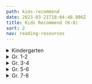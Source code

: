 ```yaml
---
path: kids-recommend
date: 2023-03-21T18:04:48.886Z
title: Kids Recommend (K-8)
sort: 2
nav: reading-resources
---
```

<details>
<summary>
    Kindergarten
</summary>

Ahlberg, Allan  *Each Peach, Pear, Plum*

Anthony, Steve   *Please, Mr. Panda*

Bang, Molly    *When Sophie Gets Angry*

Barrett, Judi    *Cloudy with a Chance of Meatballs*

Bedard, Michael   *Sitting Ducks*

Brett, Jan    *Annie and the Wild Animals, Mossy,*

*The Three Snow Bears, Hedgie’s Surprise, The Hat,*

*The Mitten, Fritz and the Beautiful Horses,* and *Honey, Honey, Lion*

Brown, Margaret Wise   *Big Red Barn, The Moon Shines Down, The Sailor Dog, The Fish with Deep Sea Smile, The Bad Little Good Little Pig*, and *The Noon Balloon*

Carle, Eric    *The Mixed-Up Chameleon, The Secret Birthday Message, The Tiny Seed, The Very Hungry Caterpillar, The Very Busy Spider, The Greedy Python, Pancakes, Pancakes, The Very Quiet Cricket,* and *A House for Hermit Crab*

Carlson, Nancy  *A Visit to Grandma’s*

Crews, Donald    *School Bus, Ten Black Dots, Truck*, and any of his other titles

Cronin, Doreen    *Click, Clack, Moo … Cows That Type*, *Dooby Dooby Moo*, *Click, Clack, Peep!*, *Smick!,* and *Giggle, Giggle, Quack*

Davis, Jacky and David Soman  *Ladybug Girl, Ladybug Girl and Bumblebee Boy*, and *Ladybug Girl Makes Friends*

De Beer, Hans    *Little Polar Bear*

Dewdney, Anna   *Llama Llama Red Pajama*

Eastman, P.D.   *Go, Dog, Go!*

Elhert, Lois    *Feathers for Lunch, Nuts to You, Pie in the Sky, Snowballs,* *Top Cat, Wag a Tail*, and *Waiting for Wings*

Emberley, Ed    *Go Away, Big Green Monster!*

Falconer, Ian    *Olivia*

Ferry, Beth and Tom Lichtenheld   *Stick and Stone*

Fleming, Denise    *Time to Sleep*

Fox, Mem    *Boo to a Goose, Feathers and Fools, Harriet, You Drive Me Wild,* *Hattie and the Fox, Koala Lou, The Magic Hat, Night Noises, Shoes from Grandpa, Time for Bed, Tough Boris, Guess Who, Waiting,* and *Wilfrid Gordon McDonald Partridge*

Gassman, Julie    *Do Not Bring Your Dragon to the Library*

Geist, Ken   *The Three Little Fish and the Big Bad Shark*

Gordon, David    *The Three Little Rigs*

Gormley, Greg    *Pick Me!*

Gustafson, Scott  *Alphabet Soup* and *A Feast of Letters*

Henkes, Kevin    *Chester’s Way, Chrysanthemum, Julius, the Baby of the World, Lilly and the Purple Plastic Purse, Lilly’s Big Day, Lilly’s Chocolate Heart, Owen, Sheila Rae’s Peppermint Stick, A Weekend with Wendell, Waiting, Penny and Her Marble*, and *Wemberly Worried*

Hughes, Shirley    *Alfie Gets In First, Alfie Wins a Prize, Angel Mae, Dogger, Alfie and the Big Boys, Alfie’s Weather, Alfie and the Birthday Surprise, Annie Rose is My Little Sister, Olly and Me,* and *Sally’s Secret*

Hutchins, Pat     *Good Night Owl*

Johnson, Crockett    *Harold and the Purple Crayon*

Joyce, William     *George Shrinks*

Kline, Suzy    *Oops!*

Knudsen, Michelle    *Library Lion*

Lester, Helen   *A Porcupine Named Fluffy*

Lies, Brian    *Bats at the Beach and Bats at the Library*

Lionni, Leo    *Alexander and the Wind-Up Mouse, The Alphabet Tree, An Extraordinary Egg, Fish Is Fish, Inch by Inch, It’s Mine, Little Blue and Little Yellow, Six Crows, Tico and the Golden Wings, Geraldine and the Music Mouse,* and *Tillie and the Wall*

Lobel, Arnold    *The Frog and Toad* books, *Mouse Soup,* and *Mouse Tales*

Long, Melinda    *How I Became a Pirate*

Marshall, Janet    *Look Once, Look Twice*

Martin, Bill, Jr.    *Chicka-Chicka Boom-Boom*

McAllister, Angela    *The Tortoise and the Hare*

McGuirk, Leslie  *if rocks could sing, a discovered alphabet*

McPhail, David    *Edward and the Pirates*

Meyer, Mercer    *I’m a Little Sick*

Miller, Pat Zietlow    *Sophie’s Squash and Sophie’s Squash Goes to School*

Moret, Brigette Frey   *The Bear’s Christmas*

Moseley, Keith    *Where’s the Dinosaur?*

Muntean, Michaela    *Do Not Open This Book*

Myller, Rolf    *How Big Is a Foot?*

Numeroff, Laura Joffe  *If You Give a Mouse a Cookie, If You Give a Pig a Party, If You Give a Dog a Doughnut, If You Give a Cat a Cupcake,* and *If You Give a Pig a Pancake*

O’Connor, Jane   *Fancy Nancy at the Museum*

Oliver, Carmen   *Bears Make the Best Reading Buddies*

Olson, Mary W.   *Nice Try, Tooth Fairy*

Parsley, Elise  *If You Ever Want to Bring an Alligator to School, Don’t!*

Pelham, David    *A Is for Animals*

Penn, Audrey    *The Kissing Hand*

Pinkney, Jerry    *The Lion and the Mouse*

Plourde, Lynn   *Moose, of Course!, Dino Pets, Dino Pets Go to School,* and *The Dump Man’s Treasures*

Portis, Antoinette    *Kindergarten Diary*

Rawlinson, Julia   *Fletcher and the Falling Leaves*

Rubin, Adam   *Dragons Love Tacos*

Saltzberg, Barney  *Beautiful Oops!*

Sarcone-Roach, Julia  *The Bear Ate Your Sandwich*

Sendak, Maurice   *Where the Wild Things Are*

Shannon, David   *Alice the Fairy, David Gets in Trouble, No, David,* and *Too Many Toys*

Sis, Peter  *Ice Cream Summer*

Slate, Joseph    *Miss Bindergarten Gets Ready for Kindergarten*

Spires, Ashley  *The Most Magnificent Thing*

Stevens, Janet    *Tops and Bottoms*

Tullet, Herve   *Press Here*

Van Dusen, Chris    *If I Built a House, The Circus Ship,* and *A Camping Spree with Mr. Magee*

Van Laan, Nancy   *When Winter Comes*

Wells, Rosemary    *Max’s Chocolate Chicken, Max’s Dragon Shirt, Bunny Cakes, Fritz and the Mess Fairy, Yoko, Bunny Money, McDuff Goes to School,* and *Rachel Field’s Hitty, Her First Hundred Years*

Willems, Mo    *Don’t Let the Pigeon Drive the Bus, Don’t Let the Pigeon Stay Up Late, The Pigeon Finds a Hot Dog, The Pigeon Wants a Puppy, Today I Will Fly,  I’m a Frog, I Broke My Trunk, My Friend Is Sad, Watch Me Throw the Ball, A Big Guy Took My Ball, Let’s Go for a Drive, Waiting Is Not Easy, The Thank You Book,* and *My New Friend Is So Fun*

Wood, Audrey    *Alphabet Mystery, King Bidgood’s in the Bathtub, Elbert’s Bad Word, The Little Mouse, the Red, Ripe Strawberry, and the Big, Hungry Bear, The Napping House, Jubal’s Wish, Heckedey Peg, The Scaredy Cats, Silly Sally, Weird Parents, Alphabet Adventure, Sweet Dream Pie, Twenty-Four Robbers* and *Tooth Fairy*

Yamada, Kobi  *What Do You Do with an Idea?*

Yolen, Jane  *Owl Moon and How Do Dinosaurs Go to School?*

Yum, Hyewon  *Mom! It’s My 1st Day of Kindergarten*

</details>

<details>
<summary>
Gr. 1-2
</summary>

Abbott, Tony    *The Secrets of Droon* books

Applegate, Katherine    *Crenshaw*

Bang-Campbell, Monika    *Little Rat Rides, Little Rat Makes Music,* and *Little Rat Sets Sail*

Barrows, Annie    The *Ivy and Bean* series

Bentley, Sue The *Magic Kitten* series

Berenstain, Jan and Stan    *The Berenstain Bears* series

Bridwell, Norman The *Clifford* series

Brown, Peter    *The Curious Garden* and *The Wild Robot*

Burton, Virginia    *The Little House* and *Mike Mulligan and His Steam Shovel*

Charlip, Remy    *Fortunately*

Cleary, Beverly    *Ralph S. Mouse, Ramona’s World, Runaway Ralph, Henry Huggins, Henry and Ribsy, Henry and the Paper Route,* and *Henry and the Clubhouse*

Dahl, Roald    *Giraffe, Pelly, and Me; The BFG;*

*Fantastic Mr. Fox;* and *The Enormous Crocodile*

Daywalt, Drew    *The Day the Crayons Quit*

Dean, James   The *Pete the Cat* series

De Paola, Tomie    *The Legend of the Bluebonnet, The Knight and the Dragon, Strega Nona, The Art Lesson,* and *Pancakes for Breakfast*

Doyle, Roddy    *The Meanwhile Adventures and Rover Saves Christmas*

Dyckman, Ame   *Horrible Bear!*

Floca, Brian   *Locomotive*

Gibbons, Gail    *Frogs* and her other nonfiction books

Gidwitz, Adam   *Tales of Dark and Grim* series

Griffiths, Andy   *The 13-Story Treehouse* (The Treehouse books)

Henkes, Kevin *The Penny* series, *A Good Day, Lily’s Purple Plastic Purse, Lily’s Big Dog, Owen, Waiting, Weekend with Wendell,* and *Kitten’s First Full Moon*

Howe, James The *Pinky and Rex* books

Hunter, Erin   *Warriors*

Jeffers, Oliver    *The Great Paper Caper, How to Catch a Star, The Book Eating Boy, Lost and Found, The Heart and the Bottle,* and *The Way Back Home*

Johnson, Crockett    *Harold and the Purple Crayon*

Kessler, Ethel   *Is There a Horse in Your House?*

Kimmel, Eric    *Seven at One Blow*

Kimpton, Diana    *The Pony-Crazed Princess* series

King-Smith, Dick    *Martin’s Mice, A Mouse Called Wolf,* and *The Mouse Family Robinson*

The Kingfisher Treasuries: The Kingfisher Treasury of Dragon Stories, the Kingfisher Treasury of Pet Stories, the Kingfisher Treasury of Pirate Stories, the Kingfisher Treasury of Funny Stories, the Kingfisher Treasury of Animal Stories, the Kingfisher Treasury of Spooky Stories, the Kingfisher Treasury of Ghost Stories, the Kingfisher Treasury of Princess Stories, the Kingfisher Treasury of Stories for Seven-Year-Olds, the Kingfisher Treasury of Stories for Eight-Year-Olds, and the Kingfisher Treasury of Ballet Stories

Krauss, Ruth    *The Carrot Seed*

Krulik, Nancy The *Magic Bone* series

Litchfield, David   *The Bear and the Piano*

Lionni, Leo    *The Greentail Mouse, Mr. McMouse, On the Beach There Are Many Pebbles, Flea Story, An Extraordinary Egg, Frederick,* and *It’s Mine!*

Lobel, Arnold    The *Frog and Toad* books, *Mouse Soup, Mouse Tales, Small Pig, Uncle Elephant, Fables*, and *Grasshopper on the Road*

Marshall, Edward    *Four by the Shore* and *Three by the Sea*

Marshall, Edward and James    The *Fox* books: *Fox on Stage, Fox All Week, Fox Outfoxed,* and *Fox in Love*

Mayer, Mercer   *Little Monster* series

McCloskey, Robert    *Blueberries for Sal, Make Way for Ducklings, One Morning in Maine,* and *Time of Wonder*

McDonald, Megan    The *Judy Moody and Stink* series

McMullan, Kate   *Fluffy Goes to School*

Miles, Ellen    The *Puppy Place* series

Miller, Sara Swan   *Three Stories You Can Read to Your Cat, Three Stories You Can Read to Your Dog,* and *Three Stories You Can Read to Your Teddy Bear*

Numeroff, Laura   *Jelly Bean’s Big Dance*

Osborne, Mary Pope    The *Magic Tree House* books

Parish, Peggy    The *Amelia Bedelia* books

Portis, Antoinette    *Not a Stick, Not a Box* and *A Penguin Story*

Provensen, Alice and Martin    *A Book of Seasons, Our Animal Friends at Maple Hill Farm* and *The Year at Maple Hill Farm*

Rey, H.A.   The *Curious George* series

Roy, Ron    *A-Z Mysteries* series

Rylant, Cynthia    *Cat Heaven, Dog Heaven, Gooseberry Park, The Mr. Putter and Tabby* series, the *Henry and Mudge* series, and the *Poppleton* series

Santat, Dan   *Are We There Yet?*

Seeger, Laura Vaccaro   *First the Egg*

Silverman, Erica    *Cowgirl Kate and Cocoa* series

Smiley, Jane   *Twenty Yawns*

Smith, Dick-King   *Sophie’s Lucky, A Mouse Called Wolf,* and *Martin’s Mice*

Spires, Ashley   The *Binky* series (graphic novels)

Steig, William    *Amos and Boris, Sylvester and the Magic Pebble, Dr. DeSoto,* and *Spinky Sulks*

Stevenson, James    *The Castaway, Quick, Turn the Page, Rolling Rose, Brrr!, Don’t Make Me Laugh, Fast Friends,* and *Worse than Willy*

Stilton, Geronimo    The *Geronimo Stilton* series

Strauss, Linda Leopold    *A Fairy Called Hilary*

Taback, Simms   *Joseph Had a Little Overcoat*

The Usborne collection of fairy tales, folk tales, fiction, and nonfiction

Wallace, Bill   *The Flying Flea, Callie, and Me*

Watson, Tom   The *Stick Dog* series

White, E.B.    *Charlotte’s Web, Stuart Little* and *The Trumpet of the Swan*

Wilkinson, Carole   The *Dragon Keeper* series

Willems, Mo    The *Pigeon* books, the *Elephant and Piggie* series, *The Story of Diva and Flea,* and *Goldilocks and the Three Dinosaurs*

Wilson, Karma    *Bear Snores On* and the rest of the Bear books

</details>

<details>
<summary>
Gr. 3-4 
</summary>

Appelt, Kathi    *The True Blue Scouts of Sugar Man Swamp*

Applegate, Katherine  *The One and Only Ivan and Crenshaw*

Armstrong, K.L. and M.A. Marr   *The Blackwell Pages* series

Avi    *The End of the Beginning, Ereth’s Birthday, The Good Dog,* and the *Poppy* series

Banerjee, Anjali     *Seaglass Summer*

Barrows, Annie    *The Magic Half*

Barry, Dave    The *Peter and the Starcatchers* series and *Science Fair*

Blume, Judy    *Tales of a Fourth Grade Nothing, Otherwise Known as Sheila the Great, Superfudge, Fudge-a-mania,* and *Double Fudge*

Bode, N.E.    *The Anybodies* series

Buckley, Michael    The *N.E.R.D.S.* series and the *Sisters Grimm* series

Byars, Betsy    *My Dog, My Hero*

Cameron, Bruce    *A Dog’s Purpose Puppy Tales: Molly’s Story, Ellie’s Story, Max’s Story,* etc.

Colfer, Chris    *The Land of Stories*

Cowell, Cressida    The *How to Train Your Dragon* series

Creech, Sharon    Hate That Cat, Love That Dog, Granny Torelli Makes Soup, and Pleasing the Ghost

Dahl, Roald    *George’s Marvelous Medicine, The Witches, The Twits, Esio Trot,* and *Charlie and the Chocolate Factory*

Delaney, Joseph    *The Last Apprentice* series

Di Camillo, Kate    *Because of Winn-Dixie, The Miraculous Journey of Edward Tulane,* and *The Tale of Despereaux*

Doyle, Roddy    *The Giggler Treatment, The Meanwhile Adventures*

Dunmore, Helen    *Ingo*

Durst, Sarah    *The Girl Who Could Not Dream*

Erdrich, Louise  *The Birchbark House*

Epstein, Adam Jay    *The Familiars* series

Estes, Eleanor    *Ginger Pye* and *Pinky Pye*

Flanagan, John    The *Ranger’s Apprentice* series

Forester, Victoria    *The Girl Who Could Fly*

George, Jean Craighead    *My Side of the Mountain, Frightful’s Mountain, On the Far Side of the Mountain,* and *There’s an Owl in the Shower* 

Grabenstein, Chris   *Escape from Mr. Lemoncello’s Library, Mr. Lemoncello’s Library Olympics,* and *The Island of Dr. Libris*

Griffiths, Andy    The *Treehouse* series

Gutman, Dan    *The Genius Files* series

Henkes, Kevin    *Junonia*

Herlong, M.H.    *Buddy*

Hiaasen, Carl    *Flush, Hoot,* and *Scat*

Howe, James    The *Bunnicula* series

Hunt, Lynda Mullaly    *Fish in a Tree*

Jacobson, Jennifer Richard    *Truly Winnie*

Jameson, Victoria *Roller Girl*

Jenkins, Emily    *Toys Go Out* and *Toy Dance Party*

Jennings, Patrick The *Guinea Dog* series

Kelly, Lynne    *Chained*

Kessler, Liz    *The Tail of Emily Windsnap* series

Kibuishi, Kazu *Amulet* series

Kinney, Jeff   *The Diary of a Wimpy Kid* series

Korman, Gordon  *Swindle, Zoobreak,* and *Framed*

Law, Ingrid    *Savvy*

Lin, Grace    *Where the Mountain Meets the Moon, Year of the Dog, Year of the Rat, Starry River of the Sky,* and *Dumpling Days*

Lord, Cynthia    *Rules, A Handful of Stars, Touchblue,* and *Half a Chance*

Lubar, David    *Road Weenies, Lawn Weenies, Campfire Weenies,* etc.

Maguire, Gregory    *Leaping Beauty*

Martin, Ann M.    *The Baby-Sitters Club* graphic novels

Mass, Wendy    *The Candymakers*

McDonald, Megan    *The Sisters Club, Rule of Three,* and *Cloudy with a Chance of Boys*

Messenger, Shannon   *Keeper of the Lost Cities*

Mills, Claudia    *7 x 9 = Trouble*

Mlynowski, Sarah    The *Whatever After* series

Mull, Brandon    The *Fablehaven* series, the *Beyonders* series, and *The Candy Shop War*

Myracle, Lauren    *Ten* and *Eleven*

O’Connor, Barbara    *Wish*

Palacio, R.J.   *Wonder* and *Auggie and Me*

Parr, Maria   *Adventures with Waffles*

Patterson, James        The *Treasure Hunters* series

Paulsen, Gary    *Hatchet, The River, Dogsong,* and *Hatchet Winter*

Paver, Michelle    *Wolf Brother, Spirit Walker,* and the rest of the *Chronicle of Ancient Darkness*

Perkins, Linda Rae   *Nuts to You*

Rhodes, Jewel Parker   *Sugar*

Riordan, Rick The *Percy Jackson* series, the *Kane Chronicles* series, the *Heroes of Olympus* series, and the *Magnus Chase* series

Rowling, J.K. The *Harry Potter* series

Sachar, Louis    *Holes*

Sage, Angie    *Flyte, Magyk,* and *Physik*

Selznick, Brian    *The Invention of Hugo Cabret*

Smith, Jeff   The *Bone* series

Snicket, Lemony *A Series of Unfortunate Events* series

Soup, Dr. Cuthbert    *A Whole Nother Story, Another Whole Nother Story*, and *No Other Story*

Stewart, Trenton Lee    *The Mysterious Benedict Society* series

Stone, Jeff    *The Five Ancestors* series

Telgemeier, Raina    *Smile, Sisters, Ghosts,* and *Baby-sitters Club*

Voigt, Cynthia    *Angus and Sadie*

Wallace, Bill    *Snot Stew* and *Furball, Puppy, and Me*

West, Jacqueline    *The Books of Elsewhere* series

Wilder, Laura Ingalls The *Little House* series

</details>

<details>
<summary>
Gr. 5-6 
</summary>

Abel-Fattah, Randa    *Does My Head Look Big In This?*

Alexander, Kwame  *Booked, Crossover,* and *Rebound*

Almond, David    *The Savage*

Alphin, Elaine    *The Perfect Shot* [(review)](http://c-t-l.org/bookblog/?p=259)

Anderson, John    *Sidekicked*

Anderson, M.T.    *Octavian Nothing*

Applegate, Katherine    *Wishtree*

Armstrong, K.L.  *Loki’s Wolves* and *Odin’s Ravens*

Bacigalupi, Paolo    *Ship Breaker*

Bagieu, Penelope    *Brazen*

Banks, Angelica   *Finding Serendipity*

Barrows, Annie    *The Magic Half*

Bartoletti, Susan   *Typhoid Mary* and *The Boy Who Dared*

Bascomb, Neal    *The Nazi Hunters*

Baskin, Nora Raleigh    *Almost Home, Nine, Ten, and Every Girl Except Me, Anything But Typical* and *The Summer Before Boys*

Bauer, Joan    *Almost Home* and *Close to Famous*

Bell, Cece   *El Deafo*

Benjamin, Ali   *The Thing About Jellyfish* and *The Next Great Paulie Fink*

Bertman, Jennifer   *Book Scavenger*

Bigalow, Lisa Jenn    *Drum Roll, Please*

Black, Holly    *Darkest Part of the Forest*

Bowler, Tim     *Storm Catchers* [(review)](http://c-t-l.org/bookblog/?p=493)

Bowman, Erin    *Contagion*

Boyne, John     *The Boy in the Striped Pajamas* and *The Boy on Top of the Mountain*

Bradbury, Jennifer     *Shift* and *A Moment Comes*

Bradley, Kimberly   *The War that Saved My Life* series

Brashares, Ann *The Sisterhood of the Traveling Pants* series

Bryant, Jen    *Pieces of Georgia*

Burg, Ann E.     *All the Broken Pieces*

Buyea, Rob    *Because of Mr. Terupt* series and the *Perfect Score* series

Carey, Janet Lee    *Dragon’s Keep* and *The Beast of Noor*

Carman, Patrick    *Floors*

Chabon, Michael     *Summerland*

Chainani, Soman    *The School for Good and Evil* series

Charbonneau, Joelle    *The Testing* and *Need*

Chima, Cinda Williams    *The Warrior Heir* trilogy

Choldenko, Gennifer    *If a Tree Falls at Lunch Period*

Cody, Matthew    *Powerless, Super,* and *Will in Scarlet*

Colfer, Chris    *Land of Stories*

Collins, Suzanne    *The Hunger Games* series [(review of the first book)](http://c-t-l.org/bookblog/?p=502)

Condie, Ally    The *Matched* series

Connor, Leslie    *Waiting for Normal*

Cuevas, Michelle   *Confessions of an Imaginary Friend*

Dashner, James    *The Maze Runner* trilogy and *Eye of Minds*

Dessen, Sarah    *Keeping the Moon, The Truth About Forever, Along for the Ride*

Doctorow, Cory    *Little Brother* and *For the Win*

Draper, Sharon    *Copper Sun* and *Out of My Mind*

Emerson, Kevin *Last Day on Mars* series

Engle, Margarita    Hurricane Dancers and The Surrender Tree

Erskine, Kathryn    Mockingbird

Evans, Richard Paul The Michael Vey series

Farmer, Nancy    House of the Scorpion [(review)](http://c-t-l.org/bookblog/?p=418)

Fisher, Catherine    The Incarceron series

Fitzpatrick, Becca    Crescendo and Hush, Hush

Flood, Nancy Bo    Warriors in the Crossfire and No-Name Baby

Forman, Mark    Slathbog’s Gold

Friend, Natasha    Bounce and Perfect

Fukuda, Andrew Xia    Crossing and the Hunt series

Fukui, Isamu    The Truancy books

Gaiman, Neil    The Graveyard Book, Coraline, and Neverwhere

Gemeinhart, Dan    The Honest Truth, and The Remarkable Journey of Coyote Sunrise

Gino, Alex   George

Gleitzman, Morris    The Once series

Golden, Christopher    Last Breath and Body Bags

Gonzalez, Julie    Imaginary Enemy

Grabenstein, Chris    Escape from Mr. Lemoncello’s Library and The Island of Dr. Libris

Graff, Lisa    Far Away, Lost in the Sun, The Thing About Georgie, A Tangle of Knots, and Double Dog Dare

Grant, Michael    The Gone series

Gratz, Allan    Prisoner B-3087, Grenade, Ban This Book, Project-1065, Refugee, Samurai Shortstop, Brooklyn Nine, and Code of Honor

Greitens, Eric  The Warrior’s Heart

Griffin, Paul    The Orange Houses, Burning Blue, and Ten Mile River

Han, Jenny    Shug

Hannigan, Katherine    Ida B.

Harrington, Karen    Sure Signs of Crazy

Hautman, Pete    Blank Confession, Rash, Invisible, and Godless

Haworth, Danette    A Whole Lot of Lucky

Herlong, M.H.    The Great Wide Sea

Hiassen, Carl    Flush and Hoot

Hicks, Faith Erin    Friends with Boys

Higson, Charlie    Silverfin, The Dead, and The Enemy series

Hillenbrand, Laura   Unbroken

Holm, Jennifer   Sunny Side Up and The Fourteenth Goldfish

Holzier, Tracy   Secret Hum of a Daisy

Horowitz, Anthony    The Alex Rider series: Stormbreaker, Point Blank, etc.

Howe, James    The Misfits and Totally Joe, 13: Thirteen Stories, Addie on the Inside

Hunt, Linda Mullaly    Fish in a Tree, One for the Murphys, and Shouting at the RainHunt, Lynda Mullaly    One for the Murphys

Jinks, Catherine    Evil Genius and How to Catch a Bogle

Johnson, Varian  The Parker Inheritance

Kamkwamba, William and Mealer, Bryan    The Boy Who Harnessed the Wind

Kent, Rose    Kimchi and Calamari and Rocky Road

Kessler, Liz    The Tail of Emily WindsnapKlages, Ellen    The Green Glass Sea

Klages, Ellen    The Green Glass Sea, Out of Left Field, and Wicked Wonders

Kluger, Steve   My Most Excellent Year

Korman, Gordon    Born to Rock, Schooled, Pop, Swindle, Whatshisface, Ungifted, Slacker, Restart, Unteachable, Son of the Mob, Born to Rock, Swindle, and the Mastermind series

LaFleur, Suzanne    Love, Aubrey, and Eight Keys

Lai, Thanhha    Inside Out and Back Again

Lake, Nick    Hostage Three

Larbalestier, Justine    How to Ditch Your Fairy

Levine, Kristin    The Lions of Little Rock and Jigsaw Jungle

Lin, Grace    Where the Mountain Meets the Moon

Lloyd, Natalie    Snicker of Magic

Lockhart, E.    The Disreputable History of Frankie Landau Banks

Lord, Cynthia    Handful of Stars, Half a Chance, Rules and Touch Blue

Lore, Pittacus    The I Am Number Four series

Lorentz, Dayna    No Safety in Numbers

Lowry, Lois    The Giver, Gathering Blue, Messenger, Number the Stars and The Silent BoyLowry, Lois    The Giver, Messenger, and Number the Stars

Lu, Marie    The Legend series and the Warcross series

Lubar, David    Sleeping Freshmen Never Lie

MacHale, D.J. The Sylo series

Magnim, Joyce    Jellybean Summer

Magoon, Kekla    Shadows of Sherwood and The Rock and the River [(review)](http://c-t-l.org/bookblog/?p=532)

Mass, Wendy    Jeremy Fink and the Meaning of Life, A Mango-Shaped Space [(review)](http://c-t-l.org/bookblog/?p=337), Finally, 11 Birthdays, Candymaker, Leap Day, Heaven’s A Lot Like the Mall, The Lost Present, and 13 Gifts

Mayo, Simon The Itch series

McCormick, Patricia    Never Fall Down

McNaulty, Stacy    Miscalculations of Lightning Girl

McNeil, Gretchen    Ten

Messenger, Shannon The Keeper of the Lost Cities series

Messner, Kate    Breakout, All the Answers, Capture the Flag, Hide and Seek, Seventh Wish, and Manhunt

Meyer, Marissa    Cinder and the rest of the Lunar Chronicles, the Renegades series

Morpurgo, Michael    War Horse

Mosier, Paul    Train I Ride

Muchamore, Robert    The Cherub series

Mull, Brandon    The Fablehaven series and the Beyonders series

Mulligan, Andy    Trash

Myers, Walter Dean    Autobiography of My Dead Brother, Fallen Angels, Hoops, Game, Monster, Sunrise Over Falluja, Dope Sick, and Shooter

Myracle, Lauren    Ten, Eleven, Twelve, and Thirteen

Ness, Patrick    The Chaos Walking series, Birthmarked, More Than This, and Monster Calls

Nicholls, Sally  Ways to Live Forever

Nielson, Jennifer  A Night Divided, Resistance, False Prince, and Mark of the Thief

Nolan, Han    Crazy

Oppel, Kenneth  Half Brother

Padian, Maria    Brett McCarthy: Work in Progress

Palacio, R.J.    Wonder and Auggie and Me

Park, Linda Sue    A Long Walk to Water

Patterson, James    Maximum Ride: The Angel Experiment, Maximum Ride: School’s Out Forever, and Maximum Ride: Saving the World and Other Extreme Sports, Crazy House, and The Treasure Hunters series

Patterson, Katherine    Bread and Roses Too

Paulson, Gary The Hatchet series, Lawn Boy, and Wood’s Runner

Paver, Michelle    Wolf Brother, Spirit Walker, and the rest of the Chronicles of

Peet, Mal    Keeper and Tamar

Pfeffer, Susan    Life as We Knew It

Preus, Margi    Heart of a Samurai, West of the Moon, and Shadow of the Mountain

Price, Lissa    Starters

Pullman, Phillip    The Dark Materials trilogy

Pyron, Bobbie  Lucky Strike

Quick, Matthew    Boy 21

Reintgen, Scott    Nyxia

Resau, Laura    Red Glass and The Queen of Water

Rex, Adam    The True Meaning of Smekday [(review)](http://c-t-l.org/bookblog/?p=173)

Reynolds, Jason The Ghost series, As Brave As You, and Miles Morales

Riordan, Rick    The Lightning Thief, Sea of Monsters, Titan’s Curse, The Lost Hero, The Son of Neptune, The Mark of Athena, The Kane Chronicles, Magnus Chase, and the Percy Jackson series

Rocklin, Joanne    One Day and One Amazing Morning on Orange Street

Rosoff, Meg    Picture Me Gone and There Is No Dog

Roth, Veronica The Divergent series

Rowling, J.K.    Harry Potter and the Sorcerer’s Stone, Harry Potter and the Chamber of Secrets, Harry Potter and the Prisoner of Azkaban, etc.

Rupp, Rebecca    After Eli

Rutkoski, Marie    Cabinet of Wonders

Sachar, Louis   Fuzzy Mud and Holes

Schmatz, Pat    Bluefish

Schmidt, Gary    The Wednesday Wars, Orbiting Jupiter, OK for Now, Trouble, and Pay Attention Carter Jones

Schrefer, Eliot    Endangered

Scott, Michael    The Secrets of the Immortal Nicholas Flamel series

Selznick, Brian    The Invention of Hugo Cabret, The Marvels, and Wonderstruck

Sepetys, Ruta    Between Shades of Gray

Shull, Meagan  The Swap

Shusterman, Neal    The Schwaa was Here, Antsy Does Time, Unwind, Full Tilt, Everlost

Sloan, Holly Goldberg    Counting by 7s

Smiley, Jane    A Good Horse

Snyder, Laurel Orphan Island

Sonnenblick, Jordan    Drums, Girls, and Dangerous Pie, Notes from the Midnight Driver, Zen and the Art of Faking It, and After Ever After

Spinelli, Jerry    Crash, Milkweed, Stargirl, Smiles to Go, Wringer, Maniac, Jake and Lilly, and Milkweed

Standiford, Natalie    Secret Tree and The Only Girl in School

Starmer, Aaron   The Riverman and The Whisper

Stead, Rebecca   Goodbye Stranger, Bob, Liar and Spy, and When You Reach Me

Tanner Lian    The Icebreaker series

Tarshis, Lauren    Emma-Jean Lazarus Fell Out of a Tree

Telgemeier, Raina    Smile and Drama

Tolkein, J.R.R.   The Lord of the Rings series

Vail, Rachel    Ever After and Well That Was Awkward

Van Draanen, Wendelin    Flipped and The Running Dream

Velde, Vivian Vande    Stolen

Vrabel, Beth  Pack of Dorks

Walters, Eric The Rule of Three

Wein, Elizabeth    Code Name Verity

Wells, Robison    The Variant series

Wells, Robison    Variant and Feedback

Wenxuan, Coa    Bronze and Sunflower

Westerfeld, Scott    Leviathan [(review)](http://c-t-l.org/bookblog/?p=482), Behemoth, and Goliath

Woodson, Jacqueline   Feathers and Brown Girl Dreaming

Wright, Bil    Putting Makeup on the Fat Boy

Yancey, Rick    The Extraordinary Adventures of Alfred Kropp and The Monstrumologist

Yang, Gene    American-Born Chinese and Level Up

Yoon, Nicola  Everything, Everything

Yousafzai, Malala    I Am Malala

Zeigler, Jennifer  How Not to Be Popular

Zevin, Gabrielle    Elsewhere

Zusak, Markus    The Book Thief

</details>

<details>

<summary>
Gr. 7-8 
</summary>

Acevedo, Elizabeth    The Poet X, Clap When You Land and With the Fire on High

Adams, Douglas    The Hitchhiker’s Guide to the Galaxy series

Adieh, Renee    The Wrath and the Dawn and The Rose and the Dagger

Adiga, Aravind    The White Tiger [(review)](http://c-t-l.org/bookblog/?p=62)

Albert, Melissa   The Hazel Wood

Albertalli, Becky    Simon vs. the Homo Sapien Agenda, Leah on the Offbeat

Albertalli, Becky and Adam Silvera    What If It’s Us

Alexander, Kwame   Crossover and Booked

Alexie, Sherman    The Absolutely True Diary of a Part-Time Indian

Alifirenka, Caitlin and Martin Ganda   I Will Always Write Back

Anderson, Laurie Halse   Speak, Prom and The Impossible Knife of Memory

Anderson, M.T.    Feed, The Game of Sunken Places, and Thirsty

Andrews, Jesse    Me and Earl and the Dying Girl

Atkinson, Kate    Life After Life and Behind the Scenes at the Museum

Atwood, Margaret    The Handmaid’s Tale

Austen, Jane    Emma and Pride and Prejudice

Aveyard, Victoria   Red Queen and Glass Sword

Bacigalupi, Paolo    Ship Breaker and The Drowned Cities

Banks, Russell    Rule of the Bone

Bauby, Jean Dominique    The Diving Bell and the Butterfly

Beah, Ishmael    A Long Way Gone

Benioff, David    City of Thieves

Bick, Ilsa    Ashes

Bingham, Kelly    Shark Girl

Bissinger, H.G.    Friday Night Lights

Bowden, Mark    Black Hawk Down

Bowman, Erin   Vengeance Road

Bracken, Alexandra   Passenger and Wayfarer

Bradbury, Ray    Fahrenheit 451

Bray, Libba    Beauty Queens, Going Bovine, and The Diviners

Brontë, Charlotte    Jane Eyre

Brown, Christy    My Left Foot

Brown, Dan    The Da Vinci Code and Angels and Demons

Brown, Daniel James    The Boys on the Boat

Bryant, Jen    Pieces of Georgia

Bryson, Bill    A Walk in the Woods

Buckhanon, Kalisha    Upstate

Burgess, Anthony    A Clockwork Orange

Cabot, Meg    All-American Girl, Avalon High and The Princess Diaries series

Caletti, Deb    The Nature of Jade, Wild Roses, The Six Rules of Maybe, and Honey, Baby, Sweetheart

Card, Orson Scott    The Ender series [(review of Ender’s Game)](http://c-t-l.org/bookblog/?p=940) and Pathfinder

Carreyrou, John    Bad Blood

Cass, Kiera   The Selection series and The Siren

Cavallaro, Brittany    A Study in Charlotte and The Last of August

Chabon, Michael    The Adventures of Kavalier and Clay and The Yiddish Policemen’s Union

Chandler, Kristen    Wolves, Boys, and Other Things That Might Kill Me

Chbosky, Stephen    The Perks of Being a Wallflower

Christie, Agatha    And Then There Were None, Murder on the Orient Express

Cisneros, Sandra    The House on Mango Street

Cline, Eric    Ready Player One

Cohen, Joshua    Leverage

Cohn, Rachel and David Levithan    Dash and Lily’s Book of Dares and Nick and Norah’s Infinite Playlist

Collins, Suzanne    The Hunger Games [(review),](http://c-t-l.org/bookblog/?p=502) Catching Fire, and Mockingjay

Condie, Ally    Matched and Crossed

Cormier, Robert    I Am the Cheese and The Chocolate War

Coy, John    Crackback [(review)](http://c-t-l.org/bookblog/?p=392)

Creech, Sharon   Love That Dog and Hate That Cat

Crichton, Michael    Sphere, Congo, Next, Jurassic Park, The Lost World, Airframe, and The Andromeda Strain

Crowe, Chris    Death Coming Up the Hill

Crutcher, Chris    Deadline, Running Loose and The Crazy Horse Electric Game

D’Lacey, Chris    The Fire Within

Dashner, James    The Maze Runner, The Scorch Trials, The Death Cure, and The Kill Order

Deaver, Julie Reece    The Night I Disappeared and Say Goodnight, Gracie [(review)](http://c-t-l.org/bookblog/?p=212)

DePrince, Michaela  Taking Flight

Dessen, Sarah    Dreamland, Just Listen, Keeping the Moon, [(review)](http://c-t-l.org/bookblog/?p=921) Someone Like You, This Lullaby, Lock and Key, The Truth about Forever, What Happened to Goodbye, [(review)](http://c-t-l.org/bookblog/?p=918) and The Moon and More

Deuker, Carl    Heart of a Champion, Night Hoops, Painting the Black, Gym Candy, and High Heat

Diaz, Junot    The Brief, Wondrous Life of Oscar Wao

Doctorow, Cory    Little Brother [(review)](http://c-t-l.org/bookblog/?p=838) and Homeland

Doerr, Anthony    All the Light We Cannot See

Donnelly, Jennifer    A Northern Light, Revolution, and These Shallow Graves

Draper, Sharon    The Battle of Jericho, Fire from the Rock, Copper Sun, Just Another Hero, Out of My Mind, November Blues, and Stella by Starlight

Ducie, Joe   The Rig and Crystal Force

DuMaurier, Daphne    Rebecca

Eddings, David    The Belgariad series and the Mallorean series

Eggers, Dave    A Heartbreaking Work of Staggering Genius, [(review)](http://c-t-l.org/bookblog/?p=848) Zeitoun, What Is the What, and The Circle [(review)](http://c-t-l.org/bookblog/?p=911)

Erdrich, Louise    The Round House

Farmer, Nancy    The House of the Scorpion [(review)](http://c-t-l.org/bookblog/?p=63) and The Sea of Trolls

Finkel, Michael    The Stranger in the Woods

Fisher, Catherine    Incarceron and Sapphique

Fitzgerald, F. Scott   The Great Gatsby

Flack, Sophie    Bunheads

Flinn, Alex    Breaking Point and Breathing Underwater

Foer, Jonathan Safran    Extremely Loud and Incredibly Close

Forman, Gayle    If I Stay, I Was Here, Just One Day, and Where She Went

Frasier, Charles    Cold Mountain

Gaiman, Neil    Interworld, Neverwhere, Stardust, American Gods, and Anansi Boys

Galloway, Gregory    As Simple as Snow and The 39 Deaths of Adam Strand

Gier, Kirsten    Ruby Red and Sapphire Blue

Giles, Gail    Playing in Traffic, Right Behind You, and Shattering Glass

Golding, William    Lord of the Flies [(review)](http://c-t-l.org/bookblog/?p=74)

Goldman, William    The Princess Bride

Grant, Michael    Gone, [(review)](http://c-t-l.org/bookblog/?p=364) Lies, Hunger, Plague, and Fear

Gratz, Alan    Refugee, Ground Zero and Projekt 1065

Green, John    An Abundance of Katherines, Looking for Alaska, Paper Towns, Turtles All the Way Down, and The Fault in Our Stars [(review)](http://c-t-l.org/bookblog/?p=837)

Grover, Lorie Ann   On Pointe

Haddon, Mark    The Curious Incident of the Dog in the Night-time

Haig, Matt    The Dead Father’s Club [(review)](http://c-t-l.org/bookblog/?p=240)

Hamilton, Steve    The Lock Artist

Han, Jenny    To All the Boys I’ve Loved Before, Shug, We’ll Always Have Summer, It’s Not Summer Without You, PS I Still Love You, Always and Forever, Lara Jean, and The Summer I Turned Pretty [(latest review)](http://c-t-l.org/bookblog/?p=857)[(another review)](http://c-t-l.org/bookblog/?p=413)

Hand, Cynthia   The Last Time We Say Goodbye

Hand, Cynthia and Brodi Ashton  My Lady Jane and My Plain Jane

Harrington, Laura    Alice Bliss

Hautman, Pete    All In, Godless, Hole in the Sky, The Big Crunch, Invisible, No Limit, Rash, and What Boys Really Want

Heller, Joseph    Catch-22

Hemingway, Ernest    The Old Man and the Sea, The Sun Also Rises, and For Whom the Bell Tolls

Hickham, Jr., Homer    October Sky

Hijuelos, Oscar    Dark Dude

Hillenbrand, Laura    Unbroken

Hinton, S.E.    The Outsiders

Hitchcock, Bonnie-Sue    The Smell of Other People’s Houses

Homer     The Iliad and The Odyssey

Hoose, Phillip   The Boys Who Challenged Hitler

Hornby, Nick    High Fidelity, About a Boy, and Slam

Hosseini, Khaled    The Kite Runner, A Thousand Splendid Suns, and And the Mountains Echoed

Huxley, Aldous    Brave New World

Ishiguro, Kazuo    Never Let Me Go

Jinks, Catherine    Evil Genius and Genius Squad

Johnson, Angela    The First Part Last

Johnson, Maureen    The Name of the Star, The Madness Underneath, and The Shadow Cabinet

Kaling, Mindy    Is Everyone Hanging Out Without Me? and Why Not Me?

Kenneally, Miranda    Breathe, Annie, Breathe

Keplinger, Kody   The Duff

Kesey, Ken    One Flew Over the Cuckoo’s Nest [(review)](http://c-t-l.org/bookblog/?p=957)

Kiely, Brandon and Jason Reynolds   All American Boys

King, A.S.    Please Ignore Vera Dietz, Dust of 100 Dogs, Everyone Sees the Ants, and Ask the Passengers

King, Stephen    11/22/63, Carrie, Pet Semetary, The Shining, Under the Dome, Christine, The Long Walk, The Girl Who Loved Tom Gordon, and The Stand

Kingsolver, Barbara    The Bean Trees and The Poisonwood Bible

Klass, David    Danger Zone, Dark Angel, Home of the Braves, and Stuck on Earth

Koertge, Ron    Shakespeare Bats Cleanup and The Brimstone Journals

Korman, Gordon    Born to Rock, No More Dead Dogs, Schooled, Son of the Mob, Son of the Mob: Hollywood Hustle, and Jake, Reinvented

Krakauer, Jon    Into Thin Air and Into the Wild

Kretch, Bob    Rebound [(review)](http://c-t-l.org/bookblog/?p=70)

Latham, Jennifer   Dreamland Burning

Laure, Estelle   This Raging Light

Laybourne, Emmy    Monument 14 [(review)](http://c-t-l.org/bookblog/?p=954), Monument 14: Sky on Fire [(review)](http://c-t-l.org/bookblog/?p=943), Monument 14: Savage Drift, and Sweet

Lee, Harper    To Kill a Mockingbird

Letts, Billie    Where the Heart Is

Levine, Kristin    The Lions of Little Rock

Levithan, David    Every Day and Another Day

Lewis, John & Andrew Aydin  March (1, 2, and 3)

Lieb, Josh    I Am a Genius of Unspeakable Evil and I Want To Be Your Class President [(review)](http://c-t-l.org/bookblog/?p=407)

Lipsyte, Robert    Center Field and Raiders’ Night [(review)](http://c-t-l.org/bookblog/?p=328)

Lockhart, E.    The Disreputable History of Frankie Landau-Banks [(review)](http://c-t-l.org/bookblog/?p=79), The Boyfriend List, We Were Liars

Lu, Marie    Legend, Prodigy, Champion, Warcross, and Wildcard

Lubar, David    Dunk, Hidden Talents [(review)](http://c-t-l.org/bookblog/?p=167), True Talents, and Sleeping Freshmen Never Lie

Ludlum, Robert    The Bourne Identity and The Bourne Supremacy

Lyga, Barry    I Hunt Killers, Game, Blood of My Blood, and Bang

Lyga, Barry    I Hunt Killers, Game, Blood of My Blood, and Bang

Lynch, Jim    The Highest Tide

Magoon, Kekla   How It Went Down

Marchetta, Melina    Jellicoe Road and Saving Francesca

Marino, Peter    Magic and Misery [(review)](http://c-t-l.org/bookblog/?p=78)

Marquhardt, Marie   The Radius of Us

Marsden, John    The Tomorrow series

Martel, Yann    Life of Pi

Martin, George R.R.    A Song of Ice and Fire series

Mass, Wendy    Heaven Looks a Lot Like the Mall, Jeremy Fink and the Meaning of Life, and A Mango-Shaped Space

Mastromonaco, Alyssa    Who Thought This Was a Good Idea?

Matson, Morgan    Amy and Roger’s Epic Detour, Since You’ve Been Gone, Save the Date, The Unexpected Everything, and Second Chance Summer

McCammon, Robert    Boy’s Life

McCarthy, Cormac    Blood Meridian, No Country for Old Men, The Road, and All the Pretty Horses

McManus, Karen    One of Us Is Lying and Two Can Keep a Secret

McNab, Andy    Traitor [(review)](http://c-t-l.org/bookblog/?p=295) and Payback

Melville, Herman    Moby Dick

Meyer, Marissa    Cinder, Scarlet, Cress, Winter, and Fairest

Mezrich, Ben    Bringing Down the House [(review)](http://c-t-l.org/bookblog/?p=858) and The Accidental Billionaires

Miller, Kirsten    How to Lead a Life of Crime

Monroe, Randall  What If?: Serious Scientific Answers to Absurd Hypothetical Questions

Moore, Perry    Hero

Morganstern, Erin    The Night Circus

Moriarty, Jaclyn    Feeling Sorry for Celia, The Murder of Bindy Mackenzie, The Spell Book of Listen Taylor, The Year of Secret Assignments, and The Ghosts of Ashbury High

Morpurgo, Michael    Private Peaceful and War Horse

Mosley, Walter    47

Moyes, Jojo   Me Before You

Mullin, Mike    Ashfall and Ashen Winter

Murray, Liz    Breaking Night

Myers, Walter Dean    Autobiography of My Dead Brother, Bad Boy, Fallen Angels, [(review)](http://c-t-l.org/bookblog/?p=903) Hoops, Monster, The Outside Shot, Shooter, Slam, and Game

Nakazawa, Kaji    Barefoot Gen, The Day After, and Life After the Bomb

Nancy, Ted L.    The Letters from a Nut series

Nelson, Jandy    The Sky Is Everywhere

Neruda, Pablo   Odes to Common Things

Ness, Patrick    The Ask and the Answer, Monsters of Men, The Knife of Never Letting Go, and More Than This

Nguyen, Bich Minh    Stealing Buddha’s Dinner

Nicholls, Stan    Orcs [(review)](http://c-t-l.org/bookblog/?p=211)

Nijkamp, Marieke   This Is Where It Ends

Noah, Trevor    Born a Crime

Nolan, Han    Pregnant Pause, If I Should Die Before I Wake [(review),](http://c-t-l.org/bookblog/?p=242) and A Summer of Kings

Northrop, Michael    Trapped

O’Brien, Tim    If I Die in a Combat Zone, Going After Cacciato, and The Things They Carried

Obama, Barack    Dreams from My Father

Obama, Michelle    Becoming

Ockler, Sarah    Twenty Boy Summer and Fixing Delilah

Oliver, Lauren    Before I Fall, Delirium, Pandemonium, and Requiem

Oppel, Kenneth    Airborn, Skybreaker, Half Brother, and Starclimber

Orwell, George    Animal Farm [(review)](http://c-t-l.org/bookblog/?p=864) and 1984

Osa, Nancy    Cuba 15

Padian, Maria   Out of Nowhere

Parrado, Nando    Miracle in the Andes

Patchett, Anne    Bel Canto

Patrick, Cat    Forgotten, Revived, and The Originals

Pearsall, Shelley   The Seventh Most Important Thing

Pearson, Mary    A Room on Lorelei Street, The Miles Between, The Adoration of Jenna Fox, and The Fox Inheritance

Peet, Mal    Life: An Exploded Diagram

Peterson, Margaret Haddix     Uprising

Petrucha, Stefan    Ripper

Pfeffer, Susan Beth    Life as We Knew It

Poe, Edgar Allen    Tales of Mystery and Terror

Preston, Douglas and Child, Lincoln    Relic [(review)](http://c-t-l.org/bookblog/?p=125), The Book of the Dead, Brimstone, and Dance of Death

Pullman, Phillip    The Dark Materials trilogy

Quick, Matthew    Boy 21

Ray, Michelle    Falling for Hamlet

Reichl, Ruth    Tender at the Bone

Reinhart, Dana    A Brief Chapter in My Impossible Life, How to Build a House, Things a Brother Knows, and Harmless

Remarque, Erich    All Quiet on the Western Front

Reynolds, Jason    Long Way Down, Look Both Ways, Ghost series

Rich, Simon    Ant Farm and Free Range Chickens

Rosoff, Meg    What I Was and How I Live Now

Roth, Veronica    Divergent, Insurgent, and Allegiant

Rowell, Rainbow    Carry On, Pumpkinheads, Landline, Eleanor and Park [(review)](http://c-t-l.org/bookblog/?p=937) and Fangirl [(review)](http://c-t-l.org/bookblog/?p=961)

Rowling, J.K.    The Harry Potter series

Rubin, Lance  Denton Little’s Death Date

Ruebens, Michael    Son of 613

Runyon, Brent    The Burn Journals and Surface Tension

Sagan, Carl    Contact

Salinger, J.D.    The Catcher in the Rye and Franny and Zooey

Satrapi, Marjane    Persepolis and Persepolis 2

Scheinkin, Steve  Bomb

Schlosser, Eric  Fast Food Nation

Schneider, Robyn   Extraordinary Means

Sedaris, David    Me Talk Pretty One Day, The Santaland Diaries, and Naked

Sedgwick, Marcus    Revolver

Sepetys, Ruta    Between Shades of Gray, The Fountains of Silence, and Salt to the Sea

Shabazz, Ilyasah & Kekla Magoon  X: A Novel

Sheff, David    Beautiful Boy

Shusterman, Neal    Everlost, Everwild, The Shadow Club, and the Unwind series

Silverstein, Ken    The Radioactive Boy Scout

Sittenfeld, Curtis    Prep

Sloan, Holly Goldberg    I’ll Be There

Smith, Andrew    Winger, Standoff, and The Marbury Lens

Smith, Betty    A Tree Grows in Brooklyn

Smith, Dodie    I Capture the Castle [(review)](http://c-t-l.org/bookblog/?p=126)

Smith, Jennifer    The Statistical Probability of Love at First Sight, This Is What Happy Looks Like, and Windfall

Smith, Kirsten    The Geography of Girlhood

Smith, Roland    Peak and The Edge

Sones, Sonya    One of Those Hideous Books Where the Mother Dies, Stop Pretending, What My Mother Doesn’t Know, What My Girlfriend Doesn’t Know, and What Happened When My Big Sister Went Crazy

Sonneblick, Jordan    Notes from the Midnight Driver, Zen and the Art of Faking It, After Ever After, and Drums, Girls, and Dangerous Pie

Spiegelman, Art    Maus I and Maus II

Spotswood, Jessica   A Tyranny of Petticoats

Stein, Garth   The Art of Racing in the Rain

Steinbeck, John    The Grapes of Wrath

Steinkellner, Teddy    Trash Can Days

Stiefvater, Maggie, et al.    The Curiosities

Stockett, Kathryn    The Help

Strasser, Todd    Bootcamp, Can’t Get There from Here, Give a Boy a Gun, and The Wave

Sullivan, Tara    The Bitter Side of Sweet

Summers, Courtney    Fall for Anything

Swofford, Anthony    Jarhead and Hotels, Hospitals, and Jails

Thomas, Angie    The Hate U Give, Concrete Rose, and On the Come Up

Tinti, Hannah    The Good Thief [(review)](http://c-t-l.org/bookblog/?p=207)

Tolkien, J.R.R.    The Hobbit and The Lord of the Rings trilogy

Trumbo, Dalton    Johnny Got His Gun

Twain, Mark    The Adventures of Huckleberry Finn

Vivian, Siobhan    Not That Kind of Girl and The List

Vizzini, Ned    Be More Chill and It’s Kind of a Funny Story

Vonnegut, Kurt    Man Without a Country, Slaughterhouse-Five, Cat’s Cradle, Slapstick, Galapagos, Mother Night, and Armageddon in Retrospect

Wagner, Laura Rose   Hold Tight, Don’t Let Go

Walker, Karen Thompson    The Age of Miracles

Wallach, Tommy  We All Looked Up and Thanks for the Trouble

Watson, Renee Piecing Me Together and Watch Us Rise

Walls, Jeanette    The Glass Castle [(review)](http://c-t-l.org/bookblog/?p=130)

Weaver, Will    Memory Boy

Weeks, Sarah    So B. It

Wein, Elizabeth   Code Name Verity, Black Dove, White Raven, The Pearl Thief, and A Thousand Sisters

Weir, Andy  The Martian

Weisel, Elie    Night

Whaley, John Corey    Where Things Come Back and Noggin

White, Ellen Emerson    A Season of Daring Greatly

White, T.H.    The Once and Future King and The Book of Merlin

Wilson, Daniel H.    Robopocalypse and Robogenesis

Wolf, Allan    The Watch That Ends the Night

Wolff, Tobias    This Boy’s Life

Woodson, Jacqueline   Brown Girl Dreaming and Harbor Me

Woolf, Tobias    This Boy’s Life

Yancey, Rick  The Fifth Wave, The Infinite Sea, The Last Star and the Monstrumologist series

Yoon, David  Super Fake Love Song and Frankly in Love

Yoon, Nicola  Everything, Everything and The Sun Is Also a Star

Young, Moira    Blood Red Road and Rebel Heart

Yousafzai, Malala   I Am Malala and We Are Displaced

Zarr, Sarah    Sweethearts, How to Save a Life, and Story of a Girl

Zevin, Gabrielle    Memoirs of a Teenage Amnesiac, All These Things I’ve Done, and Because It Is My Blood

Zoboi, Ibi    American Street and Pride

Zusak, Markus    The Book Thief and I Am the Messenger [(review)](/middle-school-book-blog/i-am-the-messenger-by-markus-zusak)

</details>